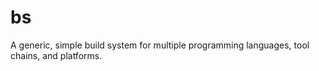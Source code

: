 # bs
A generic, simple build system for multiple programming languages, tool chains, and platforms.
